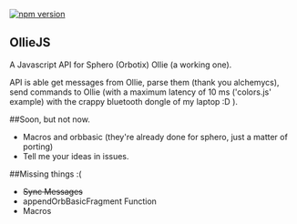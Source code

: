 [![npm version](https://badge.fury.io/js/olliejs.svg)](https://badge.fury.io/js/olliejs)

## OllieJS
A Javascript API for Sphero (Orbotix) Ollie (a working one).

API is able get messages from Ollie, parse them (thank you alchemycs), send commands to Ollie (with a maximum latency of 10 ms ('colors.js' example) with the crappy bluetooth dongle of my laptop :D ).

##Soon, but not now.

* Macros and orbbasic (they're already done for sphero, just a matter of porting)
* Tell me your ideas in issues.

##Missing things :(

* ~~Sync Messages~~
* appendOrbBasicFragment Function
* Macros